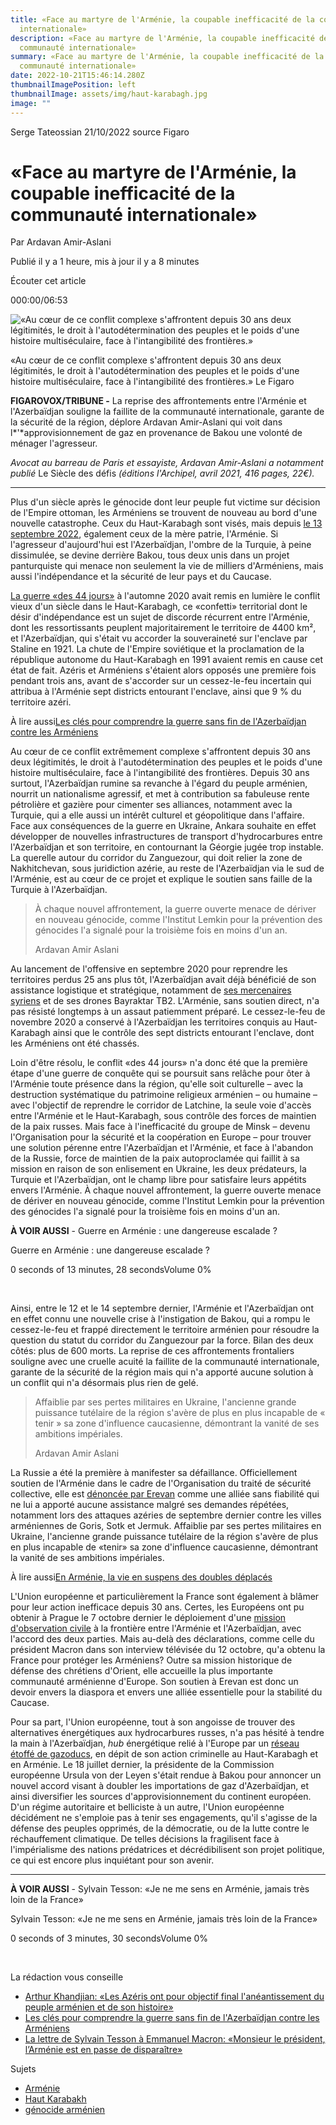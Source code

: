 ```yaml
---
title: «Face au martyre de l'Arménie, la coupable inefficacité de la communauté
  internationale»
description: «Face au martyre de l'Arménie, la coupable inefficacité de la
  communauté internationale»
summary: «Face au martyre de l'Arménie, la coupable inefficacité de la
  communauté internationale»
date: 2022-10-21T15:46:14.280Z
thumbnailImagePosition: left
thumbnailImage: assets/img/haut-karabagh.jpg
image: ""
---
```

S﻿erge Tateossian 21/10/2022 source Figaro <!--StartFragment-->

# «Face au martyre de l'Arménie, la coupable inefficacité de la communauté internationale»

Par Ardavan Amir-Aslani

Publié il y a 1 heure, mis à jour il y a 8 minutes

Écouter cet article

000:00/06:53

![«Au cœur de ce conflit complexe s'affrontent depuis 30 ans deux légitimités, le droit à l'autodétermination des peuples et le poids d'une histoire multiséculaire, face à l'intangibilité des frontières.»](<>)

«Au cœur de ce conflit complexe s'affrontent depuis 30 ans deux légitimités, le droit à l'autodétermination des peuples et le poids d'une histoire multiséculaire, face à l'intangibilité des frontières.» Le Figaro

**FIGAROVOX/TRIBUNE -** La reprise des affrontements entre l'Arménie et l'Azerbaïdjan souligne la faillite de la communauté internationale, garante de la sécurité de la région, déplore Ardavan Amir-Aslani qui voit dans l*'*approvisionnement de gaz en provenance de Bakou une volonté de ménager l'agresseur.

*Avocat au barreau de Paris et essayiste, Ardavan Amir-Aslani a notamment publié* Le Siècle des défis *(éditions l'Archipel, avril 2021, 416 pages, 22€).*

- - -

Plus d'un siècle après le génocide dont leur peuple fut victime sur décision de l'Empire ottoman, les Arméniens se trouvent de nouveau au bord d'une nouvelle catastrophe. Ceux du Haut-Karabagh sont visés, mais depuis [le 13 septembre 2022](https://www.lefigaro.fr/international/bombardements-en-armenie-l-azerbaidjan-s-engage-dans-une-dangereuse-escalade-20220913), également ceux de la mère patrie, l'Arménie. Si l'agresseur d'aujourd'hui est l'Azerbaïdjan, l'ombre de la Turquie, à peine dissimulée, se devine derrière Bakou, tous deux unis dans un projet panturquiste qui menace non seulement la vie de milliers d'Arméniens, mais aussi l'indépendance et la sécurité de leur pays et du Caucase.

[La guerre «des 44 jours»](https://www.lefigaro.fr/international/haut-karabakh-le-nouveau-martyre-des-armeniens-20201223) à l'automne 2020 avait remis en lumière le conflit vieux d'un siècle dans le Haut-Karabagh, ce «confetti» territorial dont le désir d'indépendance est un sujet de discorde récurrent entre l'Arménie, dont les ressortissants peuplent majoritairement le territoire de 4400 km², et l'Azerbaïdjan, qui s'était vu accorder la souveraineté sur l'enclave par Staline en 1921. La chute de l'Empire soviétique et la proclamation de la république autonome du Haut-Karabagh en 1991 avaient remis en cause cet état de fait. Azéris et Arméniens s'étaient alors opposés une première fois pendant trois ans, avant de s'accorder sur un cessez-le-feu incertain qui attribua à l'Arménie sept districts entourant l'enclave, ainsi que 9 % du territoire azéri.

À lire aussi[Les clés pour comprendre la guerre sans fin de l'Azerbaïdjan contre les Arméniens](https://www.lefigaro.fr/international/les-clefs-pour-comprendre-la-guerre-sans-fin-de-l-azerbaidjan-contre-les-armeniens-20220930)

Au cœur de ce conflit extrêmement complexe s'affrontent depuis 30 ans deux légitimités, le droit à l'autodétermination des peuples et le poids d'une histoire multiséculaire, face à l'intangibilité des frontières. Depuis 30 ans surtout, l'Azerbaïdjan rumine sa revanche à l'égard du peuple arménien, nourrit un nationalisme agressif, et met à contribution sa fabuleuse rente pétrolière et gazière pour cimenter ses alliances, notamment avec la Turquie, qui a elle aussi un intérêt culturel et géopolitique dans l'affaire. Face aux conséquences de la guerre en Ukraine, Ankara souhaite en effet développer de nouvelles infrastructures de transport d'hydrocarbures entre l'Azerbaïdjan et son territoire, en contournant la Géorgie jugée trop instable. La querelle autour du corridor du Zanguezour, qui doit relier la zone de Nakhitchevan, sous juridiction azérie, au reste de l'Azerbaïdjan via le sud de l'Arménie, est au cœur de ce projet et explique le soutien sans faille de la Turquie à l'Azerbaïdjan.

> À chaque nouvel affrontement, la guerre ouverte menace de dériver en nouveau génocide, comme l'Institut Lemkin pour la prévention des génocides l'a signalé pour la troisième fois en moins d'un an.
>
> Ardavan Amir Aslani

Au lancement de l'offensive en septembre 2020 pour reprendre les territoires perdus 25 ans plus tôt, l'Azerbaïdjan avait déjà bénéficié de son assistance logistique et stratégique, notamment de [ses mercenaires syriens](https://www.lefigaro.fr/international/des-combattants-syriens-jihadistes-au-karabakh-selon-macron-20201001) et de ses drones Bayraktar TB2. L'Arménie, sans soutien direct, n'a pas résisté longtemps à un assaut patiemment préparé. Le cessez-le-feu de novembre 2020 a conservé à l'Azerbaïdjan les territoires conquis au Haut-Karabagh ainsi que le contrôle des sept districts entourant l'enclave, dont les Arméniens ont été chassés.

Loin d'être résolu, le conflit «des 44 jours» n'a donc été que la première étape d'une guerre de conquête qui se poursuit sans relâche pour ôter à l'Arménie toute présence dans la région, qu'elle soit culturelle – avec la destruction systématique du patrimoine religieux arménien – ou humaine – avec l'objectif de reprendre le corridor de Latchine, la seule voie d'accès entre l'Arménie et le Haut-Karabagh, sous contrôle des forces de maintien de la paix russes. Mais face à l'inefficacité du groupe de Minsk – devenu l'Organisation pour la sécurité et la coopération en Europe – pour trouver une solution pérenne entre l'Azerbaïdjan et l'Arménie, et face à l'abandon de la Russie, force de maintien de la paix autoproclamée qui faillit à sa mission en raison de son enlisement en Ukraine, les deux prédateurs, la Turquie et l'Azerbaïdjan, ont le champ libre pour satisfaire leurs appétits envers l'Arménie. À chaque nouvel affrontement, la guerre ouverte menace de dériver en nouveau génocide, comme l'Institut Lemkin pour la prévention des génocides l'a signalé pour la troisième fois en moins d'un an.

**À VOIR AUSSI** - Guerre en Arménie : une dangereuse escalade ?

Guerre en Arménie : une dangereuse escalade ?

0 seconds of 13 minutes, 28 secondsVolume 0%

 

Ainsi, entre le 12 et le 14 septembre dernier, l'Arménie et l'Azerbaïdjan ont en effet connu une nouvelle crise à l'instigation de Bakou, qui a rompu le cessez-le-feu et frappé directement le territoire arménien pour résoudre la question du statut du corridor du Zanguezour par la force. Bilan des deux côtés: plus de 600 morts. La reprise de ces affrontements frontaliers souligne avec une cruelle acuité la faillite de la communauté internationale, garante de la sécurité de la région mais qui n'a apporté aucune solution à un conflit qui n'a désormais plus rien de gelé.

> Affaiblie par ses pertes militaires en Ukraine, l'ancienne grande puissance tutélaire de la région s'avère de plus en plus incapable de « tenir » sa zone d'influence caucasienne, démontrant la vanité de ses ambitions impériales.
>
> Ardavan Amir Aslani

La Russie a été la première à manifester sa défaillance. Officiellement soutien de l'Arménie dans le cadre de l'Organisation du traité de sécurité collective, elle est [dénoncée par Erevan](https://www.lefigaro.fr/international/la-desillusion-des-armeniens-vis-a-vis-de-moscou-20220925) comme une alliée sans fiabilité qui ne lui a apporté aucune assistance malgré ses demandes répétées, notamment lors des attaques azéries de septembre dernier contre les villes arméniennes de Goris, Sotk et Jermuk. Affaiblie par ses pertes militaires en Ukraine, l'ancienne grande puissance tutélaire de la région s'avère de plus en plus incapable de «tenir» sa zone d'influence caucasienne, démontrant la vanité de ses ambitions impériales.

À lire aussi[En Arménie, la vie en suspens des doubles déplacés](https://www.lefigaro.fr/international/en-armenie-la-vie-en-suspens-des-doubles-deplaces-20220925)

L'Union européenne et particulièrement la France sont également à blâmer pour leur action inefficace depuis 30 ans. Certes, les Européens ont pu obtenir à Prague le 7 octobre dernier le déploiement d'une [mission d'observation civile](https://www.lefigaro.fr/flash-actu/l-ue-va-envoyer-une-mission-en-armenie-pour-aider-a-delimiter-les-frontieres-avec-l-azerbaidjan-20221007) à la frontière entre l'Arménie et l'Azerbaïdjan, avec l'accord des deux parties. Mais au-delà des déclarations, comme celle du président Macron dans son interview télévisée du 12 octobre, qu'a obtenu la France pour protéger les Arméniens? Outre sa mission historique de défense des chrétiens d'Orient, elle accueille la plus importante communauté arménienne d'Europe. Son soutien à Erevan est donc un devoir envers la diaspora et envers une alliée essentielle pour la stabilité du Caucase.

Pour sa part, l'Union européenne, tout à son angoisse de trouver des alternatives énergétiques aux hydrocarbures russes, n'a pas hésité à tendre la main à l'Azerbaïdjan, *hub* énergétique relié à l'Europe par un [réseau étoffé de gazoducs](https://www.lefigaro.fr/flash-eco/azerbaidjan-les-exportations-de-gaz-vers-l-europe-en-forte-hausse-20220912), en dépit de son action criminelle au Haut-Karabagh et en Arménie. Le 18 juillet dernier, la présidente de la Commission européenne Ursula von der Leyen s'était rendue à Bakou pour annoncer un nouvel accord visant à doubler les importations de gaz d'Azerbaïdjan, et ainsi diversifier les sources d'approvisionnement du continent européen. D'un régime autoritaire et belliciste à un autre, l'Union européenne décidément ne s'emploie pas à tenir ses engagements, qu'il s'agisse de la défense des peuples opprimés, de la démocratie, ou de la lutte contre le réchauffement climatique. De telles décisions la fragilisent face à l'impérialisme des nations prédatrices et décrédibilisent son projet politique, ce qui est encore plus inquiétant pour son avenir.

- - -

**À VOIR AUSSI** - Sylvain Tesson: «Je ne me sens en Arménie, jamais très loin de la France»

Sylvain Tesson: «Je ne me sens en Arménie, jamais très loin de la France»

0 seconds of 3 minutes, 30 secondsVolume 0%

 

La rédaction vous conseille

* [Arthur Khandjian: «Les Azéris ont pour objectif final l'anéantissement du peuple arménien et de son histoire»](https://www.lefigaro.fr/vox/monde/arthur-khandjian-les-azeris-ont-pour-objectif-final-l-aneantissement-du-peuple-armenien-et-de-son-histoire-20220919)
* [Les clés pour comprendre la guerre sans fin de l'Azerbaïdjan contre les Arméniens](https://www.lefigaro.fr/international/les-clefs-pour-comprendre-la-guerre-sans-fin-de-l-azerbaidjan-contre-les-armeniens-20220930)
* [La lettre de Sylvain Tesson à Emmanuel Macron: «Monsieur le président, l’Arménie est en passe de disparaître»](https://www.lefigaro.fr/vox/monde/la-lettre-de-sylvain-tesson-a-emmanuel-macron-monsieur-le-president-l-armenie-est-en-passe-de-disparaitre-20221013)

Sujets

* [Arménie](https://www.lefigaro.fr/tag/armenie)
* [Haut Karabakh](https://www.lefigaro.fr/tag/haut-karabakh)
* [génocide arménien](https://www.lefigaro.fr/tag/genocide-armenien)



<!--EndFragment-->
